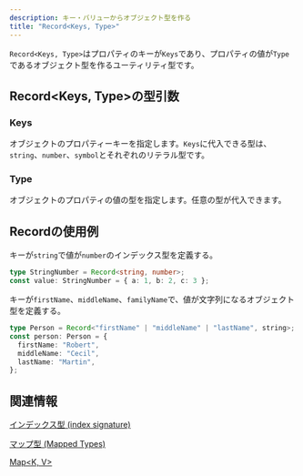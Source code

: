 ```yaml
---
description: キー・バリューからオブジェクト型を作る
title: "Record<Keys, Type>"
---
```


`Record<Keys, Type>`はプロパティのキーが`Keys`であり、プロパティの値が`Type`であるオブジェクト型を作るユーティリティ型です。

## Record&lt;Keys, Type>の型引数

### Keys

オブジェクトのプロパティーキーを指定します。`Keys`に代入できる型は、`string`、`number`、`symbol`とそれぞれのリテラル型です。

### Type

オブジェクトのプロパティの値の型を指定します。任意の型が代入できます。

## Recordの使用例

キーが`string`で値が`number`のインデックス型を定義する。

```ts twoslash
type StringNumber = Record<string, number>;
const value: StringNumber = { a: 1, b: 2, c: 3 };
```

キーが`firstName`、`middleName`、`familyName`で、値が文字列になるオブジェクト型を定義する。

```ts twoslash
type Person = Record<"firstName" | "middleName" | "lastName", string>;
const person: Person = {
  firstName: "Robert",
  middleName: "Cecil",
  lastName: "Martin",
};
```

## 関連情報

[インデックス型 (index signature)](../../values-types-variables/object/index-signature.md)

[マップ型 (Mapped Types)](../mapped-types.md)

[Map<K, V>](../../builtin-api/map.md)
